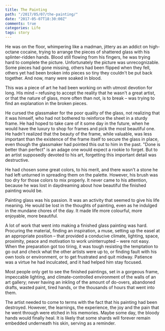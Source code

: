 ```yaml
---
title: The Painting
path: "/2017/05/07/the-painting/"
date: "2017-05-07T18:30:00Z"
comments: true
categories: Life
tags: story
---
```

He was on the floor, whimpering like a madman, jittery as an addict on high-octane cocaine, trying to arrange the pieces of shattered glass with his splinter-ridden hands.<span class="more"></span> Blood still flowing from his fingers, he was trying hard to complete the picture. Unfortunately the picture was unrecognizable. Some pieces had gone missing, others had been flipped when they fell, others yet had been broken into pieces so tiny they couldn't be put back together. And now, many were soaked in blood.

This was a piece of art he had been working on with utmost devotion for long. His mind – refusing to accept the reality that he wasn't a great artist, or that the nature of glass, more often than not, is to break – was trying to find an explanation in the broken pieces.

He cursed the glassmaker for the poor quality of the glass, not realizing that it was himself, who had not bothered to reinforce the sheet in a sturdy frame. He had hoped to take care of it some day in the future, when he would have the luxury to shop for frames and pick the most beautiful one. He hadn't realized that the beauty of the frame, while valuable, was less important than the existence of the frame itself to secure the glass in place, even though the glassmaker had pointed this out to him in the past. "Done is better than perfect" is an adage one would expect a rookie to forget. But to an artist supposedly devoted to his art, forgetting this important detail was destructive.

He had chosen some great colors, to his merit, and there wasn't a stone he had left unturned in spreading them on the palette. However, his brush was too dry for those colors to mix properly. It never came to his attention, because he was lost in daydreaming about how beautiful the finished painting would be.

Painting glass was his passion. It was an activity that seemed to give his life meaning. He would be lost in the thoughts of painting, even as he indulged in the mundane chores of the day. It made life more colourful, more enjoyable, more beautiful. 

A lot of work that went into making a finished glass painting was hard. Procuring the material, finding an inspiration, a muse, setting up the easel at an appropriate position – that provided a conducive climate, lighting, space, proximity, peace and motivation to work uninterrupted – were not easy. When the preparation got too tiring, it was tough resisting the temptation to go out and check what the other artists were up to, or finding fault with his own tools or environment, or to get frustrated and quit midway. Patience was a virtue he had inculcated, and it had helped him stay focused.

Most people only get to see the finished paintings, set in a gorgeous frame, impeccable lighting, and climate-controlled environment of the walls of an art gallery; never having an inkling of the amount of do-overs, abandoned drafts, wasted paint, tired hands, or the thousands of hours that went into them.

The artist needed to come to terms with the fact that his painting had been destroyed. However, the learnings, the experience, the joy and the pain that he went through were etched in his memories. Maybe some day, the bloody hands would finally heal. It is likely that some shards will forever remain embedded underneath his skin, serving as a reminder.